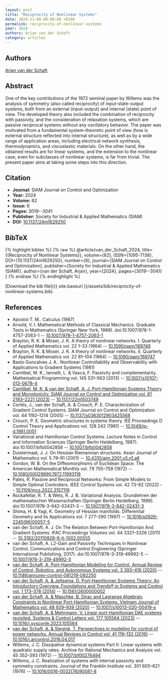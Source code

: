 ```yaml
---
layout: post
title: "Reciprocity of Nonlinear Systems"
date: 2024-11-08 00:00:00 +0100
permalink: reciprocity-of-nonlinear-systems
year: 2024
authors: Arjan van der Schaft
category: articles
---
```

 
## Authors
[Arjan van der Schaft](authors/arjan-van-der-schaft)
 
## Abstract
One of the key contributions of the 1972 seminal paper by Willems was the analysis of symmetry (also called reciprocity) of input-state-output systems, both from an external (input-output) and internal (state) point of view. The developed theory also included the combination of reciprocity with passivity, and the consideration of relaxation systems, which are passive reciprocal systems without any oscillatory behavior. The paper was motivated from a fundamental system-theoretic point of view (how is external structure reflected into internal structure), as well as by a wide range of application areas, including electrical network synthesis, thermodynamics, and viscoelastic materials. On the other hand, the obtained results are for linear systems, and the extension to the nonlinear case, even for subclasses of nonlinear systems, is far from trivial. The present paper aims at taking some steps into this direction.
 
## Citation
- **Journal:** SIAM Journal on Control and Optimization
- **Year:** 2024
- **Volume:** 62
- **Issue:** 6
- **Pages:** 3019--3041
- **Publisher:** Society for Industrial & Applied Mathematics (SIAM)
- **DOI:** [10.1137/24m1629250](https://doi.org/10.1137/24m1629250)
 
## BibTeX
{% highlight bibtex %}
{% raw %}
@article{van_der_Schaft_2024,
  title={{Reciprocity of Nonlinear Systems}},
  volume={62},
  ISSN={1095-7138},
  DOI={10.1137/24m1629250},
  number={6},
  journal={SIAM Journal on Control and Optimization},
  publisher={Society for Industrial & Applied Mathematics (SIAM)},
  author={van der Schaft, Arjan},
  year={2024},
  pages={3019--3041}
}
{% endraw %}
{% endhighlight %}
 
[Download the bib file]({{ site.baseurl }}/assets/bib/reciprocity-of-nonlinear-systems.bib)
 
## References
- Apostol T. M.. Calculus (1967)
- Arnold, V. I. Mathematical Methods of Classical Mechanics. Graduate Texts in Mathematics (Springer New York, 1989). doi:10.1007/978-1-4757-2063-1 -- [10.1007/978-1-4757-2063-1](https://doi.org/10.1007/978-1-4757-2063-1)
- Brayton, R. K. & Moser, J. K. A theory of nonlinear networks. I. Quarterly of Applied Mathematics vol. 22 1–33 (1964) -- [10.1090/qam/169746](https://doi.org/10.1090/qam/169746)
- Brayton, R. K. & Moser, J. K. A theory of nonlinear networks. II. Quarterly of Applied Mathematics vol. 22 81–104 (1964) -- [10.1090/qam/169747](https://doi.org/10.1090/qam/169747)
- Basto Goncalves J. A.. Nonlinear Controllability and Observability with Applications to Gradient Systems (1981)
- Camlibel, M. K., Iannelli, L. & Vasca, F. Passivity and complementarity. Mathematical Programming vol. 145 531–563 (2013) -- [10.1007/s10107-013-0678-4](https://doi.org/10.1007/s10107-013-0678-4)
- [Camlibel, M. K. & van der Schaft, A. J. Port-Hamiltonian Systems Theory and Monotonicity. SIAM Journal on Control and Optimization vol. 61 2193–2221 (2023)](port-hamiltonian-systems-theory-and-monotonicity) -- [10.1137/22m1503749](https://doi.org/10.1137/22m1503749)
- Cortés, J., van der Schaft, A. & Crouch, P. E. Characterization of Gradient Control Systems. SIAM Journal on Control and Optimization vol. 44 1192–1214 (2005) -- [10.1137/s0363012903425568](https://doi.org/10.1137/s0363012903425568)
- Crouch, P. E. Geometric structures in systems theory. IEE Proceedings D Control Theory and Applications vol. 128 242 (1981) -- [10.1049/ip-d.1981.0051](https://doi.org/10.1049/ip-d.1981.0051)
- Variational and Hamiltonian Control Systems. Lecture Notes in Control and Information Sciences (Springer Berlin Heidelberg, 1987). doi:10.1007/bfb0042858 -- [10.1007/bfb0042858](https://doi.org/10.1007/bfb0042858)
- Duistermaat, J. J. On Hessian Riemannian structures. Asian Journal of Mathematics vol. 5 79–91 (2001) -- [10.4310/ajm.2001.v5.n1.a6](https://doi.org/10.4310/ajm.2001.v5.n1.a6)
- Gordon, W. B. On the Diffeomorphisms of Euclidean Space. The American Mathematical Monthly vol. 79 755–759 (1972) -- [10.1080/00029890.1972.11993118](https://doi.org/10.1080/00029890.1972.11993118)
- Pates, R. Passive and Reciprocal Networks: From Simple Models to Simple Optimal Controllers. IEEE Control Systems vol. 42 73–92 (2022) -- [10.1109/mcs.2022.3157116](https://doi.org/10.1109/mcs.2022.3157116)
- Rockafellar, R. T. & Wets, R. J. B. Variational Analysis. Grundlehren der mathematischen Wissenschaften (Springer Berlin Heidelberg, 1998). doi:10.1007/978-3-642-02431-3 -- [10.1007/978-3-642-02431-3](https://doi.org/10.1007/978-3-642-02431-3)
- Shima, H. & Yagi, K. Geometry of Hessian manifolds. Differential Geometry and its Applications vol. 7 277–290 (1997) -- [10.1016/s0926-2245(96)00057-5](https://doi.org/10.1016/s0926-2245(96)00057-5)
- van der Schaft, A. J. On The Relation Between Port-Hamiltonian And Gradient Systems. IFAC Proceedings Volumes vol. 44 3321–3326 (2011) -- [10.3182/20110828-6-it-1002.00555](https://doi.org/10.3182/20110828-6-it-1002.00555)
- van der Schaft, A. L2-Gain and Passivity Techniques in Nonlinear Control. Communications and Control Engineering (Springer International Publishing, 2017). doi:10.1007/978-3-319-49992-5 -- [10.1007/978-3-319-49992-5](https://doi.org/10.1007/978-3-319-49992-5)
- [van der Schaft, A. Port-Hamiltonian Modeling for Control. Annual Review of Control, Robotics, and Autonomous Systems vol. 3 393–416 (2020)](port-hamiltonian-modeling-for-control) -- [10.1146/annurev-control-081219-092250](https://doi.org/10.1146/annurev-control-081219-092250)
- [van der Schaft, A. & Jeltsema, D. Port-Hamiltonian Systems Theory: An Introductory Overview. Foundations and Trends® in Systems and Control vol. 1 173–378 (2014)](port-hamiltonian-systems-theory-an-introductory-overview) -- [10.1561/2600000002](https://doi.org/10.1561/2600000002)
- [van der Schaft, A. & Maschke, B. Dirac and Lagrange Algebraic Constraints in Nonlinear Port-Hamiltonian Systems. Vietnam Journal of Mathematics vol. 48 929–939 (2020)](dirac-and-lagrange-algebraic-constraints-in-nonlinear-port-hamiltonian-systems) -- [10.1007/s10013-020-00419-x](https://doi.org/10.1007/s10013-020-00419-x)
- [van der Schaft, A. & Mehrmann, V. Linear port-Hamiltonian DAE systems revisited. Systems &amp; Control Letters vol. 177 105564 (2023)](linear-port-hamiltonian-dae-systems-revisited) -- [10.1016/j.sysconle.2023.105564](https://doi.org/10.1016/j.sysconle.2023.105564)
- [van der Schaft, A. & Stegink, T. Perspectives in modeling for control of power networks. Annual Reviews in Control vol. 41 119–132 (2016)](perspectives-in-modeling-for-control-of-power-networks) -- [10.1016/j.arcontrol.2016.04.017](https://doi.org/10.1016/j.arcontrol.2016.04.017)
- Willems, J. C. Dissipative dynamical systems Part II: Linear systems with quadratic supply rates. Archive for Rational Mechanics and Analysis vol. 45 352–393 (1972) -- [10.1007/bf00276494](https://doi.org/10.1007/bf00276494)
- Willems, J. C. Realization of systems with internal passivity and symmetry constraints. Journal of the Franklin Institute vol. 301 605–621 (1976) -- [10.1016/0016-0032(76)90081-8](https://doi.org/10.1016/0016-0032(76)90081-8)

